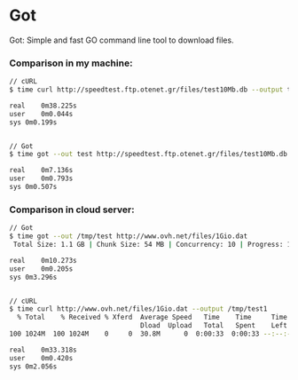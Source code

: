 # Got

Got: Simple and fast GO command line tool to download files.


### Comparison in my machine:

```bash
// cURL
$ time curl http://speedtest.ftp.otenet.gr/files/test10Mb.db --output test

real	0m38.225s
user	0m0.044s
sys	0m0.199s


// Got
$ time got --out test http://speedtest.ftp.otenet.gr/files/test10Mb.db

real	0m7.136s
user	0m0.793s
sys	0m0.507s
```

### Comparison in cloud server:

```bash
// Got
$ time got --out /tmp/test http://www.ovh.net/files/1Gio.dat
 Total Size: 1.1 GB | Chunk Size: 54 MB | Concurrency: 10 | Progress: 1.1 GB | Done!

real	0m10.273s
user	0m0.205s
sys	0m3.296s


// cURL
$ time curl http://www.ovh.net/files/1Gio.dat --output /tmp/test1
  % Total    % Received % Xferd  Average Speed   Time    Time     Time  Current
                                 Dload  Upload   Total   Spent    Left  Speed
100 1024M  100 1024M    0     0  30.8M      0  0:00:33  0:00:33 --:--:-- 36.4M

real	0m33.318s
user	0m0.420s
sys	0m2.056s
```

